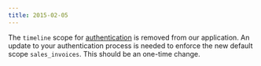 ```yaml
---
title: 2015-02-05
---
```


The `timeline` scope for [authentication](/authentication) is removed from our application. An update to your authentication process is needed to enforce the new default scope `sales_invoices`. This should be an one-time change.

